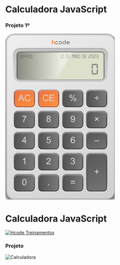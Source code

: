 # Calculadora JavaScript

### Projeto 1º

![](https://github.com/ativacaoulamg/calculator/blob/main/calculator.png)

# Calculadora JavaScript

[![Hcode Treinamentos](https://www.hcode.com.br/res/img/hcode-200x100.png)](https://www.openbsd.org)


### Projeto
![Calculadora](https://firebasestorage.googleapis.com/v0/b/hcode-com-br.appspot.com/o/calculadora-hcode.jpg?alt=media&token=5406aa3f-b965-401c-9b4e-654609c78b33)

